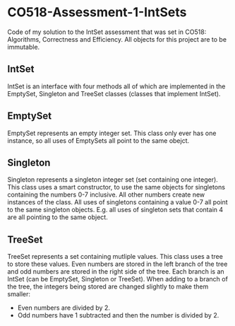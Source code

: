 # CO518-Assessment-1-IntSets
Code of my solution to the IntSet assessment that was set in CO518: Algorithms, Correctness and Efficiency.
All objects for this project are to be immutable.

## IntSet
IntSet is an interface with four methods all of which are implemented in the EmptySet, Singleton and TreeSet classes (classes that implement IntSet).

## EmptySet
EmptySet represents an empty integer set. This class only ever has one instance, so all uses of EmptySets all point to the same obejct. 

## Singleton
Singleton represents a singleton integer set (set containing one integer). This class uses a smart constructor, to use the same objects for singletons containing the numbers 0-7 inclusive.  All other numbers create new instances of the class. All uses of singletons containing a value 0-7 all point to the same singleton objects. E.g. all uses of singleton sets that contain 4 are all pointing to the same object.

## TreeSet
TreeSet represents a set containing mutliple values. This class uses a tree to store these values. Even numbers are stored in the left branch of the tree and odd numbers are stored in the right side of the tree. Each branch is an IntSet (can be EmptySet, Singleton or TreeSet). When adding to a branch of the tree, the integers being stored are changed slightly to make them smaller:
- Even numbers are divided by 2.
- Odd numbers have 1 subtracted and then the number is divided by 2. 
